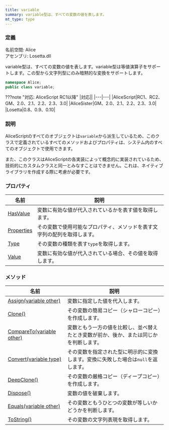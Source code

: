 ```yaml
---
title: variable
summary: variable型は、すべての変数の値を表します。
mt_type: type
---
```

### 定義
名前空間: Alice<br/>
アセンブリ: Losetta.dll

variable型は、すべての変数の値を表します。variable型は等値演算子をサポートします。この型から文字列型にのみ暗黙的な変換をサポートします。

```cs title="AliceScript"
namespace Alice;
public class variable;
```

???note "対応: AliceScript RC1以降"
    |対応||
    |---|---|
    |AliceScript|RC1、RC2、GM、2.0、2.1、2.2、2.3、3.0|
    |AliceSister|GM、2.0、2.1、2.2、2.3、3.0|
    |Losetta|0.8、0.9、0.10|

### 説明

AliceScriptのすべてのオブジェクトは`variable`から派生しているため、このクラスで定義されているすべてのメソッドおよびプロパティは、システム内のすべてのオブジェクトで使用できます。

また、このクラスはAliceScriptの各実装によって概念的に実装されているため、技術的にカスタムクラスと同一とみなすことはできません。これは、ネイティブライブラリを作成する際に考慮が必要です。

### プロパティ
|名前|説明|
|---|---|
|[HasValue](./hasvalue.md)|変数に有効な値が代入されているかを表す値を取得します。|
|[Properties](./properties.md)|その変数で使用可能なプロパティ、メソッドを表す文字列の配列を取得します。|
|[Type](./type.md)|その変数の種類を表す`type`を取得します。|
|[Value](./value.md)|変数に有効な値が代入されている場合、その値を取得します。|

### メソッド
|名前|説明|
|---|---|
|[Assign(variable other)](./assign.md)|変数に指定した値を代入します。|
|[Clone()](./clone.md)|その変数の簡易コピー（シャローコピー）を作成します。|
|[CompareTo(variable other)](./compareto.md)|変数ともう一方の値を比較し、並べ替えたとき変数が前か、後か、または同じかを判断します。|
|[Convert(variable type)](./convert.md)|その変数を指定された型に明示的に変換します。変換に失敗した場合は`null`を返します。|
|[DeepClone()](./deepclone.md)|その変数の厳格コピー（ディープコピー）を作成します。|
|[Dispose()](./dispose.md)|変数の値を破棄します。|
|[Equals(variable other)](./equals.md)|その変数ともうひとつの変数が等しいかどうかを判断します。|
|[ToString()](./tostring.md)|その変数の文字列表現を取得します。|
